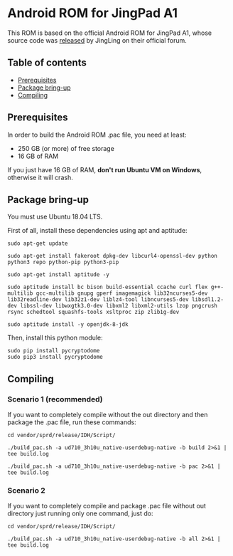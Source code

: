 **Android ROM for JingPad A1**
==============================

This ROM is based on the official Android ROM for JingPad A1, whose source code was [released](https://forum.jingos.com/t/android-rom-source-code-for-jingpad-a1/2738) by JingLing on their official forum.

**Table of contents**
---------------------

* [Prerequisites](#prerequisites)
* [Package bring-up](#package-bring-up)
* [Compiling](#compiling)

**Prerequisites**
-----------------

In order to build the Android ROM .pac file, you need at least:
* 250 GB (or more) of free storage
* 16 GB of RAM

If you just have 16 GB of RAM, **don't run Ubuntu VM on Windows**, otherwise it will crash.

**Package bring-up**
--------------------

You must use Ubuntu 18.04 LTS.

First of all, install these dependencies using apt and aptitude:

```
sudo apt-get update

sudo apt-get install fakeroot dpkg-dev libcurl4-openssl-dev python python3 repo python-pip python3-pip

sudo apt-get install aptitude -y

sudo aptitude install bc bison build-essential ccache curl flex g++-multilib gcc-multilib gnupg gperf imagemagick lib32ncurses5-dev lib32readline-dev lib32z1-dev liblz4-tool libncurses5-dev libsdl1.2-dev libssl-dev libwxgtk3.0-dev libxml2 libxml2-utils lzop pngcrush rsync schedtool squashfs-tools xsltproc zip zlib1g-dev

sudo aptitude install -y openjdk-8-jdk
```

Then, install this python module:

```
sudo pip install pycryptodome
sudo pip3 install pycryptodome
```

**Compiling**
-------------
### Scenario 1 (recommended)
If you want to completely compile without the out directory and then package the .pac file, run these commands:

```
cd vendor/sprd/release/IDH/Script/

./build_pac.sh -a ud710_3h10u_native-userdebug-native -b build 2>&1 | tee build.log

./build_pac.sh -a ud710_3h10u_native-userdebug-native -b pac 2>&1 | tee build.log
```
### Scenario 2
If you want to completely compile and package .pac file without out directory just running only one command, just do:
```
cd vendor/sprd/release/IDH/Script/

./build_pac.sh -a ud710_3h10u_native-userdebug-native -b all 2>&1 | tee build.log
```
